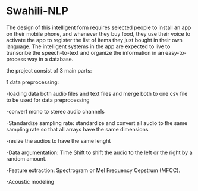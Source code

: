 # Swahili-NLP

The design of this intelligent form requires selected people to install an app on their mobile phone, and whenever they buy food, they use their voice to activate the app to register the list of items they just bought in their own language. The intelligent systems in the app are expected to live to transcribe the speech-to-text and organize the information in an easy-to-process way in a database.

the project consist of 3 main parts:

1 data preprocessing:

  -loading data both audio files and text files and merge both to one csv file to be used for data preprocessing
  
  -convert mono to stereo audio channels
  
  -Standardize sampling rate: standardize and convert all audio to the same sampling rate so that all arrays have the same dimensions
  
  -resize the audios to have the same lenght
  
  -Data argumentation: Time Shift to shift the audio to the left or the right by a random amount. 
  
  -Feature extraction: Spectrogram or Mel Frequency Cepstrum (MFCC).
  
  -Acoustic modeling
